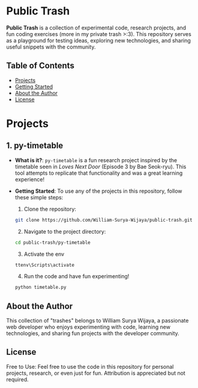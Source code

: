 # Public Trash

**Public Trash** is a collection of experimental code, research projects, and fun coding exercises (more in my private trash >:3). This repository serves as a playground for testing ideas, exploring new technologies, and sharing useful snippets with the community.

## Table of Contents
- [Projects](#projects)
- [Getting Started](#getting-started)
- [About the Author](#about-the-author)
- [License](#license)

# Projects

## 1. py-timetable
- **What is it?**: `py-timetable` is a fun research project inspired by the timetable seen in *Loves Next Door* (Episode 3 by Bae Seok-ryu). This tool attempts to replicate that functionality and was a great learning experience!

- **Getting Started**:
    To use any of the projects in this repository, follow these simple steps:

    1. Clone the repository:
    ```bash
    git clone https://github.com/William-Surya-Wijaya/public-trash.git
    ```

    2. Navigate to the project directory:
    ```bash
    cd public-trash/py-timetable
    ```

    3. Activate the env
    ```bash
    ttenv\Scripts\activate
    ```

    4. Run the code and have fun experimenting!
    ```bash
    python timetable.py
    ```

## About the Author
This collection of "trashes" belongs to William Surya Wijaya, a passionate web developer who enjoys experimenting with code, learning new technologies, and sharing fun projects with the developer community.

## License
Free to Use: Feel free to use the code in this repository for personal projects, research, or even just for fun. Attribution is appreciated but not required.
